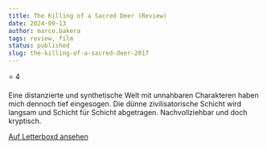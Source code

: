 ```yaml
---
title: The Killing of a Sacred Deer (Review)
date: 2024-09-13
author: marco.bakera
tags: review, film
status: published
slug: the-killing-of-a-sacred-deer-2017
---
```


⭐ 4

Eine distanzierte und synthetische Welt mit unnahbaren Charakteren haben mich dennoch tief eingesogen. Die dünne zivilisatorische Schicht wird langsam und Schicht für Schicht abgetragen. Nachvollziehbar und doch kryptisch. 

[Auf Letterboxd ansehen](https://boxd.it/7jxwtd)

